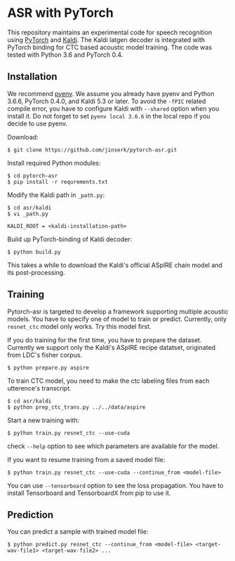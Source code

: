 # ASR with PyTorch

This repository maintains an experimental code for speech recognition using [PyTorch](https://github.com/pytorch/pytorch) and [Kaldi](https://github.com/kaldi-asr/kaldi).
The Kaldi latgen decoder is integrated with PyTorch binding for CTC based acoustic model training.
The code was tested with Python 3.6 and PyTorch 0.4.

## Installation

We recommend [pyenv](https://github.com/pyenv/pyenv). We assume you already have pyenv and Python 3.6.6, PyTorch 0.4.0, and Kaldi 5.3 or later.
To avoid the `-fPIC` related compile error, you have to configure Kaldi with `--shared` option when you install it.
Do not forget to set `pyenv local 3.6.6` in the local repo if you decide to use pyenv.

Download:
```
$ git clone https://github.com/jinserk/pytorch-asr.git
```

Install required Python modules:
```
$ cd pytorch-asr
$ pip install -r requrements.txt
```

Modify the Kaldi path in `_path.py`:
```
$ cd asr/kaldi
$ vi _path.py

KALDI_ROOT = <kaldi-installation-path>
```

Build up PyTorch-binding of Kaldi decoder:
```
$ python build.py
```
This takes a while to download the Kaldi's official ASpIRE chain model and its post-processing.


## Training

Pytorch-asr is targeted to develop a framework supporting multiple acoustic models. You have to specify one of model to train or predict.
Currently, only `resnet_ctc` model only works. Try this model first.

If you do training for the first time, you have to prepare the dataset. Currently we support only the Kaldi's ASpIRE recipe datatset, originated from LDC's fisher corpus.
```
$ python prepare.py aspire
```

To train CTC model, you need to make the ctc labeling files from each utterence's transcript.
```
$ cd asr/kaldi
$ python prep_ctc_trans.py ../../data/aspire
```

Start a new training with:
```
$ python train.py resnet_ctc --use-cuda
```
check `--help` option to see which parameters are available for the model.

If you want to resume training from a saved model file:
```
$ python train.py resnet_ctc --use-cuda --continue_from <model-file>
```

You can use `--tensorboard` option to see the loss propagation. You have to install Tensorboard and TensorboardX from pip to use it.


## Prediction

You can predict a sample with trained model file:
```
$ python predict.py resnet_ctc --continue_from <model-file> <target-wav-file1> <target-wav-file2> ...
```

